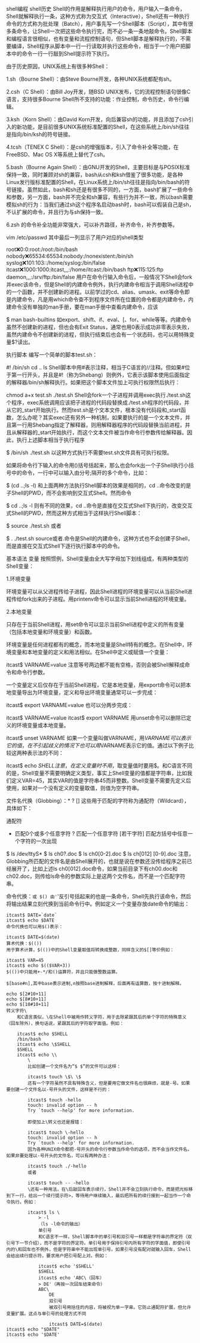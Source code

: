 shell编程
shell历史
Shell的作用是解释执行用户的命令，用户输入一条命令，Shell就解释执行一条，这种方式称为交互式（Interactive），Shell还有一种执行命令的方式称为批处理（Batch），用户事先写一个Shell脚本（Script），其中有很多条命令，让Shell一次把这些命令执行完，而不必一条一条地敲命令。Shell脚本和编程语言很相似，也有变量和流程控制语句，但Shell脚本是解释执行的，不需要编译，Shell程序从脚本中一行一行读取并执行这些命令，相当于一个用户把脚本中的命令一行一行敲到Shell提示符下执行。

由于历史原因，UNIX系统上有很多种Shell：

1.sh（Bourne Shell）：由Steve Bourne开发，各种UNIX系统都配有sh。

2.csh（C Shell）：由Bill Joy开发，随BSD UNIX发布，它的流程控制语句很像C语言，支持很多Bourne Shell所不支持的功能：作业控制，命令历史，命令行编辑。

3.ksh（Korn Shell）：由David Korn开发，向后兼容sh的功能，并且添加了csh引入的新功能，是目前很多UNIX系统标准配置的Shell，在这些系统上/bin/sh往往是指向/bin/ksh的符号链接。

4.tcsh（TENEX C Shell）：是csh的增强版本，引入了命令补全等功能，在FreeBSD、Mac OS X等系统上替代了csh。

5.bash（Bourne Again Shell）：由GNU开发的Shell，主要目标是与POSIX标准保持一致，同时兼顾对sh的兼容，bash从csh和ksh借鉴了很多功能，是各种Linux发行版标准配置的Shell，在Linux系统上/bin/sh往往是指向/bin/bash的符号链接。虽然如此，bash和sh还是有很多不同的，一方面，bash扩展了一些命令和参数，另一方面，bash并不完全和sh兼容，有些行为并不一致，所以bash需要模拟sh的行为：当我们通过sh这个程序名启动bash时，bash可以假装自己是sh，不认扩展的命令，并且行为与sh保持一致。

6.zsh 的命令补全功能非常强大，可以补齐路径，补齐命令，补齐参数等。

vim /etc/passwd
其中最后一列显示了用户对应的shell类型

root:x:0:0:root:/root:/bin/bash
nobody:x:65534:65534:nobody:/nonexistent:/bin/sh
syslog:x:101:103::/home/syslog:/bin/false
itcast:x:1000:1000:itcast,,,:/home/itcast:/bin/bash
ftp:x:115:125:ftp daemon,,,:/srv/ftp:/bin/false
用户在命令行输入命令后，一般情况下Shell会fork并exec该命令，但是Shell的内建命令例外，执行内建命令相当于调用Shell进程中的一个函数，并不创建新的进程。以前学过的cd、alias、umask、exit等命令即是内建命令，凡是用which命令查不到程序文件所在位置的命令都是内建命令，内建命令没有单独的man手册，要在man手册中查看内建命令，应该

$ man bash-builtins
如export、shift、if、eval、[、for、while等等。内建命令虽然不创建新的进程，但也会有Exit Status，通常也用0表示成功非零表示失败，虽然内建命令不创建新的进程，但执行结束后也会有一个状态码，也可以用特殊变量$?读出。

执行脚本
编写一个简单的脚本test.sh：

#! /bin/sh
cd ..
ls
Shell脚本中用#表示注释，相当于C语言的//注释。但如果#位于第一行开头，并且是#!（称为Shebang）则例外，它表示该脚本使用后面指定的解释器/bin/sh解释执行。如果把这个脚本文件加上可执行权限然后执行：

chmod a+x test.sh
./test.sh
Shell会fork一个子进程并调用exec执行./test.sh这个程序，exec系统调用应该把子进程的代码段替换成./test.sh程序的代码段，并从它的_start开始执行。然而test.sh是个文本文件，根本没有代码段和_start函数，怎么办呢？其实exec还有另外一种机制，如果要执行的是一个文本文件，并且第一行用Shebang指定了解释器，则用解释器程序的代码段替换当前进程，并且从解释器的_start开始执行，而这个文本文件被当作命令行参数传给解释器。因此，执行上述脚本相当于执行程序

$ /bin/sh ./test.sh
以这种方式执行不需要test.sh文件具有可执行权限。

如果将命令行下输入的命令用()括号括起来，那么也会fork出一个子Shell执行小括号中的命令，一行中可以输入由分号;隔开的多个命令，比如：

$ (cd ..;ls -l)
和上面两种方法执行Shell脚本的效果是相同的，cd ..命令改变的是子Shell的PWD，而不会影响到交互式Shell。然而命令

$ cd ..;ls -l
则有不同的效果，cd ..命令是直接在交互式Shell下执行的，改变交互式Shell的PWD，然而这种方式相当于这样执行Shell脚本：

$ source ./test.sh
或者

$ . ./test.sh
source或者.命令是Shell的内建命令，这种方式也不会创建子Shell，而是直接在交互式Shell下逐行执行脚本中的命令。

基本语法
变量
按照惯例，Shell变量由全大写字母加下划线组成，有两种类型的Shell变量：

1.环境变量

环境变量可以从父进程传给子进程，因此Shell进程的环境变量可以从当前Shell进程传给fork出来的子进程。用printenv命令可以显示当前Shell进程的环境变量。

2.本地变量

只存在于当前Shell进程，用set命令可以显示当前Shell进程中定义的所有变量（包括本地变量和环境变量）和函数。

环境变量是任何进程都有的概念，而本地变量是Shell特有的概念。在Shell中，环境变量和本地变量的定义和用法相似。在Shell中定义或赋值一个变量：

itcast$ VARNAME=value
注意等号两边都不能有空格，否则会被Shell解释成命令和命令行参数。

一个变量定义后仅存在于当前Shell进程，它是本地变量，用export命令可以把本地变量导出为环境变量，定义和导出环境变量通常可以一步完成：

itcast$ export VARNAME=value
也可以分两步完成：

itcast$ VARNAME=value
itcast$ export VARNAME
用unset命令可以删除已定义的环境变量或本地变量。

itcast$ unset VARNAME
如果一个变量叫做VARNAME，用${VARNAME}可以表示它的值，在不引起歧义的情况下也可以用$VARNAME表示它的值。通过以下例子比较这两种表示法的不同：

itcast$ echo $SHELL
注意，在定义变量时不用$，取变量值时要用$。和C语言不同的是，Shell变量不需要明确定义类型，事实上Shell变量的值都是字符串，比如我们定义VAR=45，其实VAR的值是字符串45而非整数。Shell变量不需要先定义后使用，如果对一个没有定义的变量取值，则值为空字符串。

文件名代换（Globbing）：* ? []
这些用于匹配的字符称为通配符（Wildcard），具体如下：

通配符

*   匹配0个或多个任意字符
?   匹配一个任意字符
[若干字符]  匹配方括号中任意一个字符的一次出现

$ ls /dev/ttyS*
$ ls ch0?.doc
$ ls ch0[0-2].doc
$ ls ch[012]   [0-9].doc
注意，Globbing所匹配的文件名是由Shell展开的，也就是说在参数还没传给程序之前已经展开了，比如上述ls ch0[012].doc命令，如果当前目录下有ch00.doc和ch02.doc，则传给ls命令的参数实际上是这两个文件名，而不是一个匹配字符串。

命令代换：`或 $()
    由'`'反引号括起来的也是一条命令，Shell先执行该命令，然后将输出结果立刻代换到当前命令行中。例如定义一个变量存放date命令的输出：

    itcast$ DATE=`date`
    itcast$ echo $DATE
    命令代换也可以用$()表示：

    itcast$ DATE=$(date)
    算术代换：$(())
    用于算术计算，$(())中的Shell变量取值将转换成整数，同样含义的$[]等价例如：

    itcast$ VAR=45
    itcast$ echo $(($VAR+3))
    $(())中只能用+-*/和()运算符，并且只能做整数运算。

    $[base#n],其中base表示进制,n按照base进制解释，后面再有运算数，按十进制解释。

    echo $[2#10+11]
    echo $[8#10+11]
    echo $[10#10+11]
    转义字符\
        和C语言类似，\在Shell中被用作转义字符，用于去除紧跟其后的单个字符的特殊意义（回车除外），换句话说，紧跟其后的字符取字面值。例如：

        itcast$ echo $SHELL
        /bin/bash
        itcast$ echo \$SHELL
        $SHELL
        itcast$ echo \\
            \
            比如创建一个文件名为“$ $”的文件可以这样：

            itcast$ touch \$\ \$
            还有一个字符虽然不具有特殊含义，但是要用它做文件名也很麻烦，就是-号。如果要创建一个文件名以-号开头的文件，这样是不行的：

            itcast$ touch -hello
            touch: invalid option -- h
            Try `touch --help' for more information.

            即使加上\转义也还是报错：

            itcast$ touch \-hello
            touch: invalid option -- h
            Try `touch --help' for more information.
            因为各种UNIX命令都把-号开头的命令行参数当作命令的选项，而不会当作文件名。如果非要处理以-号开头的文件名，可以有两种办法：

            itcast$ touch ./-hello
            或者

            itcast$ touch -- -hello
            \还有一种用法，在\后敲回车表示续行，Shell并不会立刻执行命令，而是把光标移到下一行，给出一个续行提示符>，等待用户继续输入，最后把所有的续行接到一起当作一个命令执行。例如：

            itcast$ ls \
                > -l
                （ls -l命令的输出）
                单引号
                和C语言不一样，Shell脚本中的单引号和双引号一样都是字符串的界定符（双引号下一节介绍），而不是字符的界定符。单引号用于保持引号内所有字符的字面值，即使引号内的\和回车也不例外，但是字符串中不能出现单引号。如果引号没有配对就输入回车，Shell会给出续行提示符，要求用户把引号配上对。例如：

                itcast$ echo '$SHELL'
                $SHELL
                itcast$ echo 'ABC\（回车）
                > DE'（再按一次回车结束命令）
                ABC\
                    DE
                    双引号
                    被双引号用括住的内容，将被视为单一字串。它防止通配符扩展，但允许变量扩展。这点与单引号的处理方式不同

                    itcast$ DATE=$(date)
    itcast$ echo "$DATE"
    itcast$ echo '$DATE'
